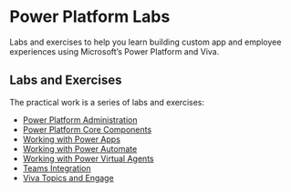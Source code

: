 # Power Platform Labs

Labs and exercises to help you learn building custom app and employee experiences using Microsoft’s Power Platform and Viva.

## Labs and Exercises

The practical work is a series of labs and exercises:

- [Power Platform Administration](adminportals/Readme.md) 
- [Power Platform Core Components](corecomponents/Readme.md) 
- [Working with Power Apps](powerapps/Readme.md)
- [Working with Power Automate](powerautomate/Readme.md)
- [Working with Power Virtual Agents](powervirtualagents/Readme.md)
- [Teams Integration](teamsintegration/Readme.md)
- [Viva Topics and Engage](viva/Readme.md)
